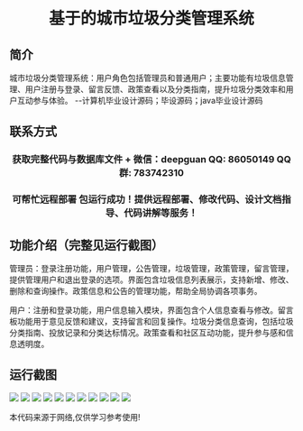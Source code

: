 <p><h1 align="center">基于的城市垃圾分类管理系统</h1></p>

## 简介
城市垃圾分类管理系统：用户角色包括管理员和普通用户；主要功能有垃圾信息管理、用户注册与登录、留言反馈、政策查看以及分类指南，提升垃圾分类效率和用户互动参与体验。    --计算机毕业设计源码；毕设源码；java毕业设计源码


## 联系方式
<p><h3 align="center">获取完整代码与数据库文件 + 微信：deepguan QQ: 86050149 QQ群: 783742310</h3></p>
<p><h3 align="center">可帮忙远程部署 包运行成功！提供远程部署、修改代码、设计文档指导、代码讲解等服务！</h3></p>

## 功能介绍（完整见运行截图）
管理员：登录注册功能，用户管理，公告管理，垃圾管理，政策管理，留言管理，提供管理用户和退出登录的选项。界面包含垃圾信息列表展示，支持新增、修改、删除和查询操作。政策信息和公告的管理功能，帮助全局协调各项事务。  

用户：注册和登录功能，用户信息输入模块，界面包含个人信息查看与修改。留言板功能用于意见反馈和建议，支持留言和回复操作。垃圾分类信息查询，包括垃圾分类指南、投放记录和分类达标情况。政策查看和社区互动功能，提升参与感和信息透明度。


## 运行截图
![](https://bs-1329754181.cos.ap-shanghai.myqcloud.com/spring/CityWasteClassificationManagementSystem/img/001.jpg)
![](https://bs-1329754181.cos.ap-shanghai.myqcloud.com/spring/CityWasteClassificationManagementSystem/img/002.jpg)
![](https://bs-1329754181.cos.ap-shanghai.myqcloud.com/spring/CityWasteClassificationManagementSystem/img/003.jpg)
![](https://bs-1329754181.cos.ap-shanghai.myqcloud.com/spring/CityWasteClassificationManagementSystem/img/004.jpg)
![](https://bs-1329754181.cos.ap-shanghai.myqcloud.com/spring/CityWasteClassificationManagementSystem/img/005.jpg)
![](https://bs-1329754181.cos.ap-shanghai.myqcloud.com/spring/CityWasteClassificationManagementSystem/img/006.jpg)
![](https://bs-1329754181.cos.ap-shanghai.myqcloud.com/spring/CityWasteClassificationManagementSystem/img/007.jpg)
![](https://bs-1329754181.cos.ap-shanghai.myqcloud.com/spring/CityWasteClassificationManagementSystem/img/008.jpg)
![](https://bs-1329754181.cos.ap-shanghai.myqcloud.com/spring/CityWasteClassificationManagementSystem/img/009.jpg)
![](https://bs-1329754181.cos.ap-shanghai.myqcloud.com/spring/CityWasteClassificationManagementSystem/img/010.jpg)
![](https://bs-1329754181.cos.ap-shanghai.myqcloud.com/spring/CityWasteClassificationManagementSystem/img/011.jpg)

<p>本代码来源于网络,仅供学习参考使用!</p>
